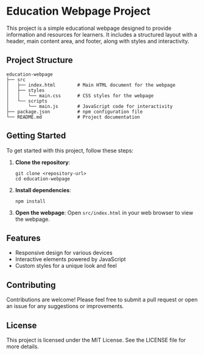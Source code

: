 # Education Webpage Project

This project is a simple educational webpage designed to provide information and resources for learners. It includes a structured layout with a header, main content area, and footer, along with styles and interactivity.

## Project Structure

```
education-webpage
├── src
│   ├── index.html        # Main HTML document for the webpage
│   ├── styles
│   │   └── main.css      # CSS styles for the webpage
│   └── scripts
│       └── main.js       # JavaScript code for interactivity
├── package.json          # npm configuration file
└── README.md             # Project documentation
```

## Getting Started

To get started with this project, follow these steps:

1. **Clone the repository**:
   ```
   git clone <repository-url>
   cd education-webpage
   ```

2. **Install dependencies**:
   ```
   npm install
   ```

3. **Open the webpage**:
   Open `src/index.html` in your web browser to view the webpage.

## Features

- Responsive design for various devices
- Interactive elements powered by JavaScript
- Custom styles for a unique look and feel

## Contributing

Contributions are welcome! Please feel free to submit a pull request or open an issue for any suggestions or improvements.

## License

This project is licensed under the MIT License. See the LICENSE file for more details.